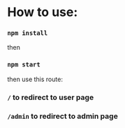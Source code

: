 # How to use:
### `npm install`
then
### `npm start`
then use this route:
### `/` to redirect to user page
### `/admin` to redirect to admin page
